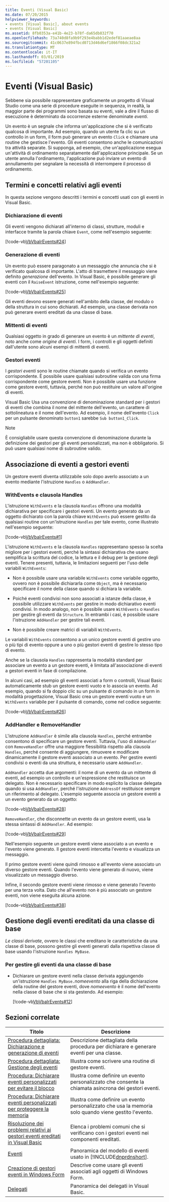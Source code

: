 ```yaml
---
title: Eventi (Visual Basic)
ms.date: 07/20/2015
helpviewer_keywords:
- events [Visual Basic], about events
- events [Visual Basic]
ms.assetid: 8fb0353a-e41b-4e23-b78f-da65db832f70
ms.openlocfilehash: 73a740d8fa9b9f293e4babb1d2edef81aaeae8aa
ms.sourcegitcommit: 41c0637e894fbcd0713d46d6ef1866f08dc321a2
ms.translationtype: MT
ms.contentlocale: it-IT
ms.lasthandoff: 03/01/2019
ms.locfileid: "57201105"
---
```

# <a name="events-visual-basic"></a>Eventi (Visual Basic)
Sebbene sia possibile rappresentare graficamente un progetto di Visual Studio come una serie di procedure eseguite in sequenza, in realtà, la maggior parte dei programmi sono basata su eventi, vale a dire il flusso di esecuzione è determinato da occorrenze esterne denominate *eventi*.  
  
 Un evento è un segnale che informa un'applicazione che si è verificato qualcosa di importante. Ad esempio, quando un utente fa clic su un controllo in un form, il form può generare un evento `Click` e chiamare una routine che gestisce l'evento. Gli eventi consentono anche le comunicazioni tra attività separate. Si supponga, ad esempio, che un'applicazione esegua un'attività di ordinamento separatamente dall'applicazione principale. Se un utente annulla l'ordinamento, l'applicazione può inviare un evento di annullamento per segnalare la necessità di interrompere il processo di ordinamento.  
  
## <a name="event-terms-and-concepts"></a>Termini e concetti relativi agli eventi  
 In questa sezione vengono descritti i termini e concetti usati con gli eventi in Visual Basic.  
  
### <a name="declaring-events"></a>Dichiarazione di eventi  
 Gli eventi vengono dichiarati all'interno di classi, strutture, moduli e interfacce tramite la parola chiave `Event`, come nell'esempio seguente:  
  
 [!code-vb[VbVbalrEvents#24](~/samples/snippets/visualbasic/VS_Snippets_VBCSharp/VbVbalrEvents/VB/Class1.vb#24)]  
  
### <a name="raising-events"></a>Generazione di eventi  
 Un evento può essere paragonato a un messaggio che annuncia che si è verificato qualcosa di importante. L'atto di trasmettere il messaggio viene definito *generazione* dell'evento. In Visual Basic, è possibile generare gli eventi con il `RaiseEvent` istruzione, come nell'esempio seguente:  
  
 [!code-vb[VbVbalrEvents#25](~/samples/snippets/visualbasic/VS_Snippets_VBCSharp/VbVbalrEvents/VB/Class1.vb#25)]  
  
 Gli eventi devono essere generati nell'ambito della classe, del modulo o della struttura in cui sono dichiarati. Ad esempio, una classe derivata non può generare eventi ereditati da una classe di base.  
  
### <a name="event-senders"></a>Mittenti di eventi  
 Qualsiasi oggetto in grado di generare un evento è un *mittente di eventi*, noto anche come *origine di eventi*. I form, i controlli e gli oggetti definiti dall'utente sono alcuni esempi di mittenti di eventi.  
  
### <a name="event-handlers"></a>Gestori eventi  
 I *gestori eventi* sono le routine chiamate quando si verifica un evento corrispondente. È possibile usare qualsiasi subroutine valida con una firma corrispondente come gestore eventi. Non è possibile usare una funzione come gestore eventi, tuttavia, perché non può restituire un valore all'origine di eventi.  
  
 Visual Basic Usa una convenzione di denominazione standard per i gestori di eventi che combina il nome del mittente dell'evento, un carattere di sottolineatura e il nome dell'evento. Ad esempio, il nome dell'evento `Click` per un pulsante denominato `button1` sarebbe `Sub button1_Click`.  
  
> [!NOTE]
>  È consigliabile usare questa convenzione di denominazione durante la definizione dei gestori per gli eventi personalizzati, ma non è obbligatorio. Si può usare qualsiasi nome di subroutine valido.  
  
## <a name="associating-events-with-event-handlers"></a>Associazione di eventi a gestori eventi  
 Un gestore eventi diventa utilizzabile solo dopo averlo associato a un evento mediante l'istruzione `Handles` o `AddHandler`.  
  
### <a name="withevents-and-the-handles-clause"></a>WithEvents e clausola Handles  
 L'istruzione `WithEvents` e la clausola `Handles` offrono una modalità dichiarativa per specificare i gestori eventi. Un evento generato da un oggetto dichiarato con la parola chiave `WithEvents` può essere gestito da qualsiasi routine con un'istruzione `Handles` per tale evento, come illustrato nell'esempio seguente:  
  
 [!code-vb[VbVbalrEvents#1](~/samples/snippets/visualbasic/VS_Snippets_VBCSharp/VbVbalrEvents/VB/Class1.vb#1)]  
  
 L'istruzione `WithEvents` e la clausola `Handles` rappresentano spesso la scelta migliore per i gestori eventi, perché la sintassi dichiarativa che usano semplifica la scrittura del codice, la lettura e il debug per la gestione degli eventi. Tenere presenti, tuttavia, le limitazioni seguenti per l'uso delle variabili `WithEvents`:  
  
-   Non è possibile usare una variabile `WithEvents` come variabile oggetto, ovvero non è possibile dichiararla come `Object`, ma è necessario specificare il nome della classe quando si dichiara la variabile.  
  
-   Poiché eventi condivisi non sono associati a istanze della classe, è possibile utilizzare `WithEvents` per gestire in modo dichiarativo eventi condivisi. In modo analogo, non è possibile usare `WithEvents` o `Handles` per gestire gli eventi da `Structure`. In entrambi i casi, è possibile usare l'istruzione `AddHandler` per gestire tali eventi.  
  
-   Non è possibile creare matrici di variabili `WithEvents`.  
  
 Le variabili `WithEvents` consentono a un unico gestore eventi di gestire uno o più tipi di evento oppure a uno o più gestori eventi di gestire lo stesso tipo di evento.  
  
 Anche se la clausola `Handles` rappresenta la modalità standard per associare un evento a un gestore eventi, è limitata all'associazione di eventi a gestori eventi in fase di compilazione.  
  
 In alcuni casi, ad esempio gli eventi associati a form o controlli, Visual Basic automaticamente stub un gestore eventi vuoto e lo associa un evento. Ad esempio, quando si fa doppio clic su un pulsante di comando in un form in modalità progettazione, Visual Basic crea un gestore eventi vuoto e un `WithEvents` variabile per il pulsante di comando, come nel codice seguente:  
  
 [!code-vb[VbVbalrEvents#26](~/samples/snippets/visualbasic/VS_Snippets_VBCSharp/VbVbalrEvents/VB/Class1.vb#26)]  
  
### <a name="addhandler-and-removehandler"></a>AddHandler e RemoveHandler  
 L'istruzione `AddHandler` è simile alla clausola `Handles`, perché entrambe consentono di specificare un gestore eventi. Tuttavia, l'uso di `AddHandler` con `RemoveHandler` offre una maggiore flessibilità rispetto alla clausola `Handles`, perché consente di aggiungere, rimuovere e modificare dinamicamente il gestore eventi associato a un evento. Per gestire eventi condivisi o eventi da una struttura, è necessario usare `AddHandler`.  
  
 `AddHandler` accetta due argomenti: il nome di un evento da un mittente di eventi, ad esempio un controllo e un'espressione che restituisce un delegato. Non è necessario specificare in modo esplicito la classe delegata quando si usa `AddHandler`, perché l'istruzione `AddressOf` restituisce sempre un riferimento al delegato. L'esempio seguente associa un gestore eventi a un evento generato da un oggetto:  
  
 [!code-vb[VbVbalrEvents#28](~/samples/snippets/visualbasic/VS_Snippets_VBCSharp/VbVbalrEvents/VB/Class1.vb#28)]  
  
 `RemoveHandler`, che disconnette un evento da un gestore eventi, usa la stessa sintassi di `AddHandler`. Ad esempio:  
  
 [!code-vb[VbVbalrEvents#29](~/samples/snippets/visualbasic/VS_Snippets_VBCSharp/VbVbalrEvents/VB/Class1.vb#29)]  
  
 Nell'esempio seguente un gestore eventi viene associato a un evento e l'evento viene generato. Il gestore eventi intercetta l'evento e visualizza un messaggio.  
  
 Il primo gestore eventi viene quindi rimosso e all'evento viene associato un diverso gestore eventi. Quando l'evento viene generato di nuovo, viene visualizzato un messaggio diverso.  
  
 Infine, il secondo gestore eventi viene rimosso e viene generato l'evento per una terza volta. Dato che all'evento non è più associato un gestore eventi, non viene eseguita alcuna azione.  
  
 [!code-vb[VbVbalrEvents#38](~/samples/snippets/visualbasic/VS_Snippets_VBCSharp/VbVbalrEvents/VB/Class2.vb#38)]  
  
## <a name="handling-events-inherited-from-a-base-class"></a>Gestione degli eventi ereditati da una classe di base  
 *Le classi derivate*, ovvero le classi che ereditano le caratteristiche da una classe di base, possono gestire gli eventi generati dalla rispettiva classe di base usando l'istruzione `Handles MyBase`.  
  
### <a name="to-handle-events-from-a-base-class"></a>Per gestire gli eventi da una classe di base  
  
-   Dichiarare un gestore eventi nella classe derivata aggiungendo un'istruzione `Handles MyBase.`*nomeevento* alla riga della dichiarazione della routine del gestore eventi, dove *nomeevento* è il nome dell'evento nella classe di base che si sta gestendo. Ad esempio:  
  
     [!code-vb[VbVbalrEvents#12](~/samples/snippets/visualbasic/VS_Snippets_VBCSharp/VbVbalrEvents/VB/Class1.vb#12)]  
  
## <a name="related-sections"></a>Sezioni correlate  
  
|Titolo|Descrizione|  
|-----------|-----------------|  
|[Procedura dettagliata: Dichiarazione e generazione di eventi](../../../../visual-basic/programming-guide/language-features/events/walkthrough-declaring-and-raising-events.md)|Descrizione dettagliata della procedura per dichiarare e generare eventi per una classe.|  
|[Procedura dettagliata: Gestione degli eventi](../../../../visual-basic/programming-guide/language-features/events/walkthrough-handling-events.md)|Illustra come scrivere una routine di gestore eventi.|  
|[Procedura: Dichiarare eventi personalizzati per evitare il blocco](../../../../visual-basic/programming-guide/language-features/events/how-to-declare-custom-events-to-avoid-blocking.md)|Illustra come definire un evento personalizzato che consente la chiamata asincrona dei gestori eventi.|  
|[Procedura: Dichiarare eventi personalizzati per proteggere la memoria](../../../../visual-basic/programming-guide/language-features/events/how-to-declare-custom-events-to-conserve-memory.md)|Illustra come definire un evento personalizzato che usa la memoria solo quando viene gestito l'evento.|  
|[Risoluzione dei problemi relativi ai gestori eventi ereditati in Visual Basic](../../../../visual-basic/programming-guide/language-features/events/troubleshooting-inherited-event-handlers.md)|Elenca i problemi comuni che si verificano con i gestori eventi nei componenti ereditati.|  
|[Eventi](../../../../standard/events/index.md)|Panoramica del modello di eventi usato in [!INCLUDE[dnprdnshort](~/includes/dnprdnshort-md.md)].|  
|[Creazione di gestori eventi in Windows Form](../../../../framework/winforms/creating-event-handlers-in-windows-forms.md)|Descrive come usare gli eventi associati agli oggetti di Windows Form.|  
|[Delegati](../../../../visual-basic/programming-guide/language-features/delegates/index.md)|Panoramica dei delegati in Visual Basic.|
